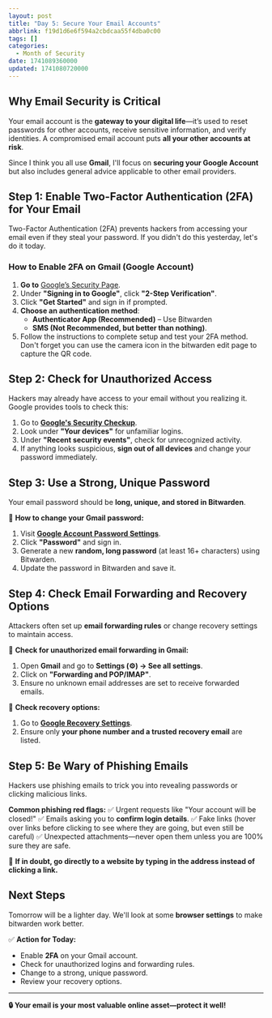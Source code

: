 ```yaml
---
layout: post
title: "Day 5: Secure Your Email Accounts"
abbrlink: f19d1d6e6f594a2cbdcaa55f4dba0c00
tags: []
categories:
  - Month of Security
date: 1741089360000
updated: 1741080720000
---
```


## Why Email Security is Critical

Your email account is the **gateway to your digital life**—it’s used to reset passwords for other accounts, receive sensitive information, and verify identities. A compromised email account puts **all your other accounts at risk**.

Since I think you all use **Gmail**, I'll focus on **securing your Google Account** but also includes general advice applicable to other email providers.

## Step 1: Enable Two-Factor Authentication (2FA) for Your Email

Two-Factor Authentication (2FA) prevents hackers from accessing your email even if they steal your password. If you didn't do this yesterday, let's do it today.

### How to Enable 2FA on Gmail (Google Account)

1. **Go to** [Google’s Security Page](https://myaccount.google.com/security).
2. Under **"Signing in to Google"**, click **"2-Step Verification"**.
3. Click **"Get Started"** and sign in if prompted.
4. **Choose an authentication method**:
   - **Authenticator App (Recommended)** – Use Bitwarden
   - **SMS (Not Recommended, but better than nothing)**.
5. Follow the instructions to complete setup and test your 2FA method. Don't forget you can use the camera icon in the bitwarden edit page to capture the QR code.

## Step 2: Check for Unauthorized Access

Hackers may already have access to your email without you realizing it. Google provides tools to check this:

1. Go to **[Google's Security Checkup](https://myaccount.google.com/security-checkup)**.
2. Look under **"Your devices"** for unfamiliar logins.
3. Under **"Recent security events"**, check for unrecognized activity.
4. If anything looks suspicious, **sign out of all devices** and change your password immediately.

## Step 3: Use a Strong, Unique Password

Your email password should be **long, unique, and stored in Bitwarden**.

🔹 **How to change your Gmail password:**

1. Visit **[Google Account Password Settings](https://myaccount.google.com/security)**.
2. Click **"Password"** and sign in.
3. Generate a new **random, long password** (at least 16+ characters) using Bitwarden.
4. Update the password in Bitwarden and save it.

## Step 4: Check Email Forwarding and Recovery Options

Attackers often set up **email forwarding rules** or change recovery settings to maintain access.

🔹 **Check for unauthorized email forwarding in Gmail:**

1. Open **Gmail** and go to **Settings (⚙️) → See all settings**.
2. Click on **"Forwarding and POP/IMAP"**.
3. Ensure no unknown email addresses are set to receive forwarded emails.

🔹 **Check recovery options:**

1. Go to **[Google Recovery Settings](https://myaccount.google.com/security-checkup)**.
2. Ensure only **your phone number and a trusted recovery email** are listed.

## Step 5: Be Wary of Phishing Emails

Hackers use phishing emails to trick you into revealing passwords or clicking malicious links.

**Common phishing red flags:**
✅ Urgent requests like "Your account will be closed!"
✅ Emails asking you to **confirm login details**.
✅ Fake links (hover over links before clicking to see where they are going, but even still be careful)
✅ Unexpected attachments—never open them unless you are 100% sure they are safe.

🔹 **If in doubt, go directly to a website by typing in the address instead of clicking a link.**

## Next Steps

Tomorrow will be a lighter day. We'll look at some **browser settings** to make bitwarden work better.

✅ **Action for Today:**

- Enable **2FA** on your Gmail account.
- Check for unauthorized logins and forwarding rules.
- Change to a strong, unique password.
- Review your recovery options.

***

**🔒 Your email is your most valuable online asset—protect it well!**
